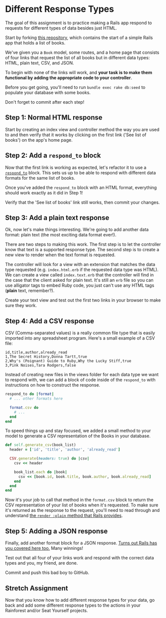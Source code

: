 # Different Response Types

The goal of this assignment is to practice making a Rails app respond to requests for different types of data besides just HTML.

Start by forking [this repository](https://github.com/bitmakerlabs/booklist), which contains the start of a simple Rails app that holds a list of books.

We've given you a `Book` model, some routes, and a home page that consists of four links that request the list of all books but in different data types: HTML, plain text, CSV, and JSON.  

To begin with none of the links will work, and **your task is to make them functional by adding the appropriate code to your controller**.

Before you get going, you'll need to run `bundle exec rake db:seed` to populate your database with some books.

Don't forget to commit after each step!


## Step 1: Normal HTML response

Start by creating an index view and controller method the way you are used to and then verify that it works by clicking on the first link ('See list of books') on the app's home page.


## Step 2: Add a `respond_to` block

Now that the first link is working as expected, let's refactor it to use a [`respond_to`](http://api.rubyonrails.org/classes/ActionController/MimeResponds.html#method-i-respond_to) block. This sets us up to be able to respond with different data formats for the same list of books.

Once you've added the `respond_to` block with an HTML format, everything should work exactly as it did in Step 1!

Verify that the 'See list of books' link still works, then commit your changes.


## Step 3: Add a plain text response

Ok, now let's make things interesting. We're going to add another data format: plain text (the most exciting data format ever!).

There are two steps to making this work. The first step is to let the controller know that text is a supported response type. The second step is to create a new view to render when the text format is requested.

The controller will look for a view with an extension that matches the data type requested (e.g. `index.html.erb` if the requested data type was HTML). We can create a view called `index.text.erb` that the controller will find in the case that the client asked for plain text. It's still an `erb` file so you can use alligator tags to embed Ruby code, you just can't use any HTML tags (**plain** text, remember?).

Create your text view and test out the first two links in your browser to make sure they work.


## Step 4: Add a CSV response

CSV (Comma-separated values) is a really common file type that is easily imported into any spreadsheet program. Here's a small example of a CSV file:

```csv
id,title,author,already_read
1,The Secret History,Donna Tartt,true
2,Why's (Poignant) Guide to Ruby,Why the Lucky Stiff,true
3,Pink Noises,Tara Rodgers,false
```

Instead of creating new files in the views folder for each data type we want to respond with, we can add a block of code inside of the `respond_to` with instructions on how to construct the response.

```ruby
respond_to do |format|
  # ... other formats here

  format.csv do
    # ...
  end
end
```

To speed things up and stay focused, we added a small method to your model to generate a CSV representation of the Books in your database.

```ruby
def self.generate_csv(book_list)
  header = ['id', 'title', 'author', 'already_read']

  CSV.generate(headers: true) do |csv|
    csv << header

    book_list.each do |book|
      csv << [book.id, book.title, book.author, book.already_read]
    end
  end
end
```

Now it's your job to call that method in the `format.csv` block to return the CSV representation of your list of books when it's requested. To make sure it's returned as the response to the request, you'll need to read through and understand [the `render :plain` method that Rails provides](http://guides.rubyonrails.org/layouts_and_rendering.html#rendering-text).


## Step 5: Adding a JSON response

Finally, add another format block for a JSON response. [Turns out Rails has you covered here too.](http://guides.rubyonrails.org/layouts_and_rendering.html#rendering-json) Many winnings!

Test out that all four of your links work and respond with the correct data types and you, my friend, are done.

Commit and push this bad boy to GitHub.


## Stretch Assignment

Now that you know how to add different response types for your data, go back and add some different response types to the actions in your Rainforest and/or Seat Yourself projects.
